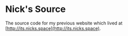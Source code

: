 # Nick's Source
The source code for my previous website which lived at [http://its.nicks.space](http://its.nicks.space).
